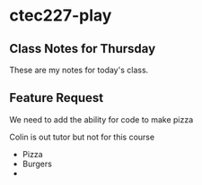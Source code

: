 # ctec227-play

## Class Notes for Thursday

These are my notes for today's class.

## Feature Request

We need to add the ability for code to make pizza

Colin is out tutor but not for this course

- Pizza
- Burgers
-
